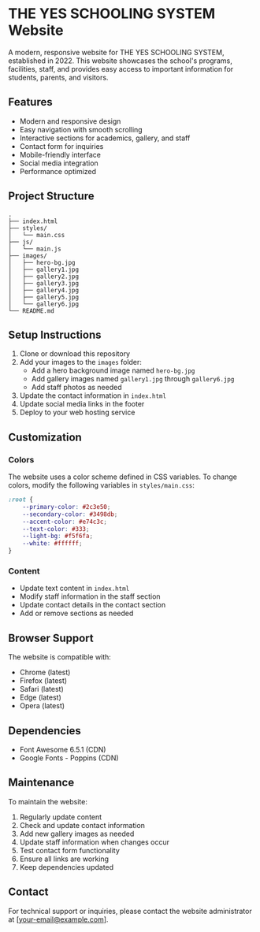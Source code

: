 # THE YES SCHOOLING SYSTEM Website

A modern, responsive website for THE YES SCHOOLING SYSTEM, established in 2022. This website showcases the school's programs, facilities, staff, and provides easy access to important information for students, parents, and visitors.

## Features

- Modern and responsive design
- Easy navigation with smooth scrolling
- Interactive sections for academics, gallery, and staff
- Contact form for inquiries
- Mobile-friendly interface
- Social media integration
- Performance optimized

## Project Structure

```
.
├── index.html
├── styles/
│   └── main.css
├── js/
│   └── main.js
├── images/
│   ├── hero-bg.jpg
│   ├── gallery1.jpg
│   ├── gallery2.jpg
│   ├── gallery3.jpg
│   ├── gallery4.jpg
│   ├── gallery5.jpg
│   └── gallery6.jpg
└── README.md
```

## Setup Instructions

1. Clone or download this repository
2. Add your images to the `images` folder:
   - Add a hero background image named `hero-bg.jpg`
   - Add gallery images named `gallery1.jpg` through `gallery6.jpg`
   - Add staff photos as needed
3. Update the contact information in `index.html`
4. Update social media links in the footer
5. Deploy to your web hosting service

## Customization

### Colors
The website uses a color scheme defined in CSS variables. To change colors, modify the following variables in `styles/main.css`:

```css
:root {
    --primary-color: #2c3e50;
    --secondary-color: #3498db;
    --accent-color: #e74c3c;
    --text-color: #333;
    --light-bg: #f5f6fa;
    --white: #ffffff;
}
```

### Content
- Update text content in `index.html`
- Modify staff information in the staff section
- Update contact details in the contact section
- Add or remove sections as needed

## Browser Support

The website is compatible with:
- Chrome (latest)
- Firefox (latest)
- Safari (latest)
- Edge (latest)
- Opera (latest)

## Dependencies

- Font Awesome 6.5.1 (CDN)
- Google Fonts - Poppins (CDN)

## Maintenance

To maintain the website:
1. Regularly update content
2. Check and update contact information
3. Add new gallery images as needed
4. Update staff information when changes occur
5. Test contact form functionality
6. Ensure all links are working
7. Keep dependencies updated

## Contact

For technical support or inquiries, please contact the website administrator at [your-email@example.com]. 